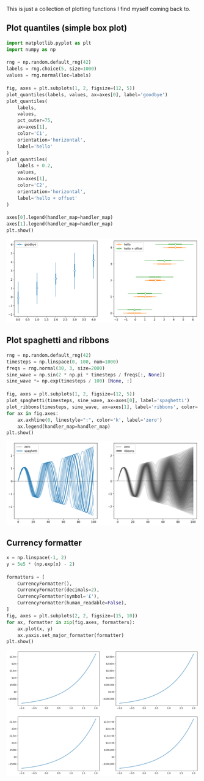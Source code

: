 This is just a collection of plotting functions I find myself coming back to.

## Plot quantiles (simple box plot)

```python
import matplotlib.pyplot as plt
import numpy as np

rng = np.random.default_rng(42)
labels = rng.choice(5, size=1000)
values = rng.normal(loc=labels)

fig, axes = plt.subplots(1, 2, figsize=(12, 5))
plot_quantiles(labels, values, ax=axes[0], label='goodbye')
plot_quantiles(
    labels,
    values,
    pct_outer=75,
    ax=axes[1],
    color='C1',
    orientation='horizontal',
    label='hello'
)
plot_quantiles(
    labels + 0.2,
    values,
    ax=axes[1],
    color='C2',
    orientation='horizontal',
    label='hello + offset'
)

axes[0].legend(handler_map=handler_map)
axes[1].legend(handler_map=handler_map)
plt.show()
```

![image](examples/plot_quantiles.png)

## Plot spaghetti and ribbons

```python
rng = np.random.default_rng(42)
timesteps = np.linspace(0, 100, num=1000)
freqs = rng.normal(30, 3, size=2000)
sine_wave = np.sin(2 * np.pi * timesteps / freqs[:, None])
sine_wave *= np.exp(timesteps / 100) [None, :]

fig, axes = plt.subplots(1, 2, figsize=(12, 5))
plot_spaghetti(timesteps, sine_wave, ax=axes[0], label='spaghetti')
plot_ribbons(timesteps, sine_wave, ax=axes[1], label='ribbons', color='k')
for ax in fig.axes:
    ax.axhline(0, linestyle=":", color='k', label='zero')
    ax.legend(handler_map=handler_map)
plt.show()
```

![image](examples/spaghetti_and_ribbons.png)


## Currency formatter

```python
x = np.linspace(-1, 2)
y = 5e5 * (np.exp(x) - 2)

formatters = [
    CurrencyFormatter(),
    CurrencyFormatter(decimals=2),
    CurrencyFormatter(symbol='£'),
    CurrencyFormatter(human_readable=False),
]
fig, axes = plt.subplots(2, 2, figsize=(15, 10))
for ax, formatter in zip(fig.axes, formatters):
    ax.plot(x, y)
    ax.yaxis.set_major_formatter(formatter)
plt.show()
```

![image](examples/currency_formatter.png)
